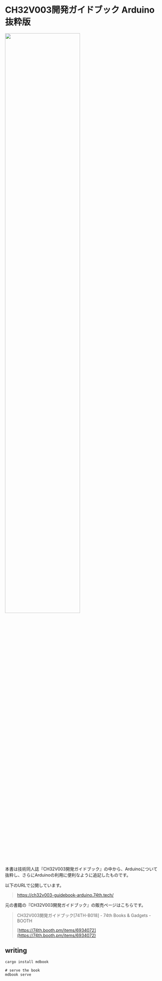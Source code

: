 # CH32V003開発ガイドブック Arduino抜粋版

<img src="./book/ebook.png" width="70%" />

本書は技術同人誌『CH32V003開発ガイドブック』の中から、Arduinoについて抜粋し、さらにArduinoの利用に便利なように追記したものです。

以下のURLで公開しています。

> https://ch32v003-guidebook-arduino.74th.tech/

元の書籍の『CH32V003開発ガイドブック』の販売ページはこちらです。

> CH32V003開発ガイドブック[74TH-B018] - 74th Books & Gadgets - BOOTH
>
> [https://74th.booth.pm/items/6934072](https://74th.booth.pm/items/6934072)

## writing

```
cargo install mdbook

# serve the book
mdbook serve
```
